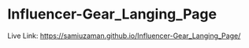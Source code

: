 ﻿# Influencer-Gear_Langing_Page

Live Link: https://samiuzaman.github.io/Influencer-Gear_Langing_Page/
